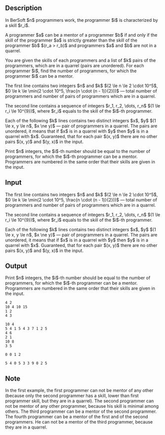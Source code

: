 ## Description

<div><p>In BerSoft $n$ programmers work, the programmer $i$ is characterized by a skill $r_i$.</p><p>A programmer $a$ can be a mentor of a programmer $b$ if and only if the skill of the programmer $a$ is strictly greater than the skill of the programmer $b$ $(r_a &gt; r_b)$ and programmers $a$ and $b$ are not in a quarrel.</p><p>You are given the skills of each programmers and a list of $k$ pairs of the programmers, which are in a quarrel (pairs are unordered). For each programmer $i$, find the number of programmers, for which the programmer $i$ can be a mentor.</p></div><div class="input-specification"><p>The first line contains two integers $n$ and $k$ $(2 \le n \le 2 \cdot 10^5$, $0 \le k \le \min(2 \cdot 10^5, \frac{n \cdot (n - 1)}{2}))$ — total number of programmers and number of pairs of programmers which are in a quarrel.</p><p>The second line contains a sequence of integers $r_1, r_2, \dots, r_n$ $(1 \le r_i \le 10^{9})$, where $r_i$ equals to the skill of the $i$-th programmer.</p><p>Each of the following $k$ lines contains two distinct integers $x$, $y$ $(1 \le x, y \le n$, $x \ne y)$ — pair of programmers in a quarrel. The pairs are unordered, it means that if $x$ is in a quarrel with $y$ then $y$ is in a quarrel with $x$. Guaranteed, that for each pair $(x, y)$ there are no other pairs $(x, y)$ and $(y, x)$ in the input.</p></div><div class="output-specification"><p>Print $n$ integers, the $i$-th number should be equal to the number of programmers, for which the $i$-th programmer can be a mentor. Programmers are numbered in the same order that their skills are given in the input.</p></div>

## Input

<p>The first line contains two integers $n$ and $k$ $(2 \le n \le 2 \cdot 10^5$, $0 \le k \le \min(2 \cdot 10^5, \frac{n \cdot (n - 1)}{2}))$ — total number of programmers and number of pairs of programmers which are in a quarrel.</p><p>The second line contains a sequence of integers $r_1, r_2, \dots, r_n$ $(1 \le r_i \le 10^{9})$, where $r_i$ equals to the skill of the $i$-th programmer.</p><p>Each of the following $k$ lines contains two distinct integers $x$, $y$ $(1 \le x, y \le n$, $x \ne y)$ — pair of programmers in a quarrel. The pairs are unordered, it means that if $x$ is in a quarrel with $y$ then $y$ is in a quarrel with $x$. Guaranteed, that for each pair $(x, y)$ there are no other pairs $(x, y)$ and $(y, x)$ in the input.</p>

## Output

<p>Print $n$ integers, the $i$-th number should be equal to the number of programmers, for which the $i$-th programmer can be a mentor. Programmers are numbered in the same order that their skills are given in the input.</p>





```input1
4 2
10 4 10 15
1 2
4 3

```




```input2
10 4
5 4 1 5 4 3 7 1 2 5
4 6
2 1
10 8
3 5

```




```output1
0 0 1 2 

```




```output2
5 4 0 5 3 3 9 0 2 5 

```



## Note

<p>In the first example, the first programmer can not be mentor of any other (because only the second programmer has a skill, lower than first programmer skill, but they are in a quarrel). The second programmer can not be mentor of any other programmer, because his skill is minimal among others. The third programmer can be a mentor of the second programmer. The fourth programmer can be a mentor of the first and of the second programmers. He can not be a mentor of the third programmer, because they are in a quarrel.</p>
